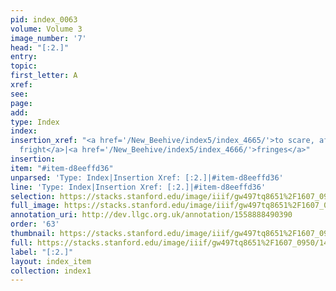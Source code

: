```yaml
---
pid: index_0063
volume: Volume 3
image_number: '7'
head: "[:2.]"
entry: 
topic: 
first_letter: A
xref: 
see: 
page: 
add: 
type: Index
index: 
insertion_xref: "<a href='/New_Beehive/index5/index_4665/'>to scare, affright, or
  fright</a>|<a href='/New_Beehive/index5/index_4666/'>fringes</a>"
insertion: 
item: "#item-d8eeffd36"
unparsed: 'Type: Index|Insertion Xref: [:2.]|#item-d8eeffd36'
line: 'Type: Index|Insertion Xref: [:2.]|#item-d8eeffd36'
selection: https://stacks.stanford.edu/image/iiif/gw497tq8651%2F1607_0950/1480,1894,128,68/full/0/default.jpg
full_image: https://stacks.stanford.edu/image/iiif/gw497tq8651%2F1607_0950/full/full/0/default.jpg
annotation_uri: http://dev.llgc.org.uk/annotation/1558888490390
order: '63'
thumbnail: https://stacks.stanford.edu/image/iiif/gw497tq8651%2F1607_0950/1480,1894,128,68/150,/0/default.jpg
full: https://stacks.stanford.edu/image/iiif/gw497tq8651%2F1607_0950/1480,1894,128,68/full/0/default.jpg
label: "[:2.]"
layout: index_item
collection: index1
---
```

